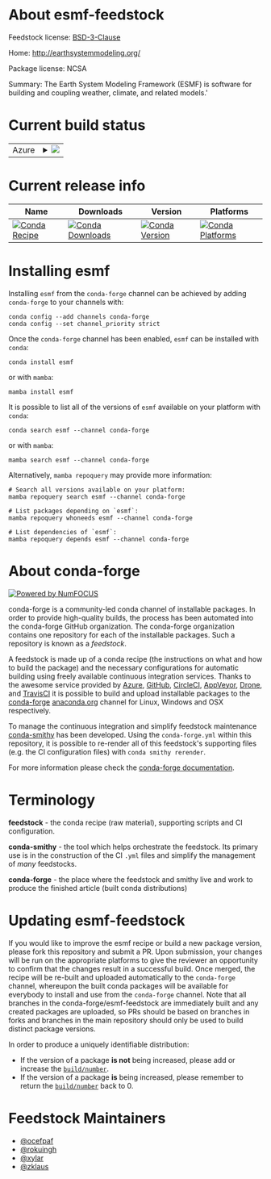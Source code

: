 About esmf-feedstock
====================

Feedstock license: [BSD-3-Clause](https://github.com/conda-forge/esmf-feedstock/blob/main/LICENSE.txt)

Home: http://earthsystemmodeling.org/

Package license: NCSA

Summary: The Earth System Modeling Framework (ESMF) is software for building and
coupling weather, climate, and related models.'


Current build status
====================


<table>
    
  <tr>
    <td>Azure</td>
    <td>
      <details>
        <summary>
          <a href="https://dev.azure.com/conda-forge/feedstock-builds/_build/latest?definitionId=5063&branchName=main">
            <img src="https://dev.azure.com/conda-forge/feedstock-builds/_apis/build/status/esmf-feedstock?branchName=main">
          </a>
        </summary>
        <table>
          <thead><tr><th>Variant</th><th>Status</th></tr></thead>
          <tbody><tr>
              <td>linux_64_mpimpich</td>
              <td>
                <a href="https://dev.azure.com/conda-forge/feedstock-builds/_build/latest?definitionId=5063&branchName=main">
                  <img src="https://dev.azure.com/conda-forge/feedstock-builds/_apis/build/status/esmf-feedstock?branchName=main&jobName=linux&configuration=linux%20linux_64_mpimpich" alt="variant">
                </a>
              </td>
            </tr><tr>
              <td>linux_64_mpinompi</td>
              <td>
                <a href="https://dev.azure.com/conda-forge/feedstock-builds/_build/latest?definitionId=5063&branchName=main">
                  <img src="https://dev.azure.com/conda-forge/feedstock-builds/_apis/build/status/esmf-feedstock?branchName=main&jobName=linux&configuration=linux%20linux_64_mpinompi" alt="variant">
                </a>
              </td>
            </tr><tr>
              <td>linux_64_mpiopenmpi</td>
              <td>
                <a href="https://dev.azure.com/conda-forge/feedstock-builds/_build/latest?definitionId=5063&branchName=main">
                  <img src="https://dev.azure.com/conda-forge/feedstock-builds/_apis/build/status/esmf-feedstock?branchName=main&jobName=linux&configuration=linux%20linux_64_mpiopenmpi" alt="variant">
                </a>
              </td>
            </tr><tr>
              <td>linux_aarch64_mpimpich</td>
              <td>
                <a href="https://dev.azure.com/conda-forge/feedstock-builds/_build/latest?definitionId=5063&branchName=main">
                  <img src="https://dev.azure.com/conda-forge/feedstock-builds/_apis/build/status/esmf-feedstock?branchName=main&jobName=linux&configuration=linux%20linux_aarch64_mpimpich" alt="variant">
                </a>
              </td>
            </tr><tr>
              <td>linux_aarch64_mpinompi</td>
              <td>
                <a href="https://dev.azure.com/conda-forge/feedstock-builds/_build/latest?definitionId=5063&branchName=main">
                  <img src="https://dev.azure.com/conda-forge/feedstock-builds/_apis/build/status/esmf-feedstock?branchName=main&jobName=linux&configuration=linux%20linux_aarch64_mpinompi" alt="variant">
                </a>
              </td>
            </tr><tr>
              <td>linux_aarch64_mpiopenmpi</td>
              <td>
                <a href="https://dev.azure.com/conda-forge/feedstock-builds/_build/latest?definitionId=5063&branchName=main">
                  <img src="https://dev.azure.com/conda-forge/feedstock-builds/_apis/build/status/esmf-feedstock?branchName=main&jobName=linux&configuration=linux%20linux_aarch64_mpiopenmpi" alt="variant">
                </a>
              </td>
            </tr><tr>
              <td>linux_ppc64le_mpimpich</td>
              <td>
                <a href="https://dev.azure.com/conda-forge/feedstock-builds/_build/latest?definitionId=5063&branchName=main">
                  <img src="https://dev.azure.com/conda-forge/feedstock-builds/_apis/build/status/esmf-feedstock?branchName=main&jobName=linux&configuration=linux%20linux_ppc64le_mpimpich" alt="variant">
                </a>
              </td>
            </tr><tr>
              <td>linux_ppc64le_mpinompi</td>
              <td>
                <a href="https://dev.azure.com/conda-forge/feedstock-builds/_build/latest?definitionId=5063&branchName=main">
                  <img src="https://dev.azure.com/conda-forge/feedstock-builds/_apis/build/status/esmf-feedstock?branchName=main&jobName=linux&configuration=linux%20linux_ppc64le_mpinompi" alt="variant">
                </a>
              </td>
            </tr><tr>
              <td>linux_ppc64le_mpiopenmpi</td>
              <td>
                <a href="https://dev.azure.com/conda-forge/feedstock-builds/_build/latest?definitionId=5063&branchName=main">
                  <img src="https://dev.azure.com/conda-forge/feedstock-builds/_apis/build/status/esmf-feedstock?branchName=main&jobName=linux&configuration=linux%20linux_ppc64le_mpiopenmpi" alt="variant">
                </a>
              </td>
            </tr><tr>
              <td>osx_64_mpimpich</td>
              <td>
                <a href="https://dev.azure.com/conda-forge/feedstock-builds/_build/latest?definitionId=5063&branchName=main">
                  <img src="https://dev.azure.com/conda-forge/feedstock-builds/_apis/build/status/esmf-feedstock?branchName=main&jobName=osx&configuration=osx%20osx_64_mpimpich" alt="variant">
                </a>
              </td>
            </tr><tr>
              <td>osx_64_mpinompi</td>
              <td>
                <a href="https://dev.azure.com/conda-forge/feedstock-builds/_build/latest?definitionId=5063&branchName=main">
                  <img src="https://dev.azure.com/conda-forge/feedstock-builds/_apis/build/status/esmf-feedstock?branchName=main&jobName=osx&configuration=osx%20osx_64_mpinompi" alt="variant">
                </a>
              </td>
            </tr><tr>
              <td>osx_64_mpiopenmpi</td>
              <td>
                <a href="https://dev.azure.com/conda-forge/feedstock-builds/_build/latest?definitionId=5063&branchName=main">
                  <img src="https://dev.azure.com/conda-forge/feedstock-builds/_apis/build/status/esmf-feedstock?branchName=main&jobName=osx&configuration=osx%20osx_64_mpiopenmpi" alt="variant">
                </a>
              </td>
            </tr><tr>
              <td>osx_arm64_mpimpich</td>
              <td>
                <a href="https://dev.azure.com/conda-forge/feedstock-builds/_build/latest?definitionId=5063&branchName=main">
                  <img src="https://dev.azure.com/conda-forge/feedstock-builds/_apis/build/status/esmf-feedstock?branchName=main&jobName=osx&configuration=osx%20osx_arm64_mpimpich" alt="variant">
                </a>
              </td>
            </tr><tr>
              <td>osx_arm64_mpinompi</td>
              <td>
                <a href="https://dev.azure.com/conda-forge/feedstock-builds/_build/latest?definitionId=5063&branchName=main">
                  <img src="https://dev.azure.com/conda-forge/feedstock-builds/_apis/build/status/esmf-feedstock?branchName=main&jobName=osx&configuration=osx%20osx_arm64_mpinompi" alt="variant">
                </a>
              </td>
            </tr><tr>
              <td>osx_arm64_mpiopenmpi</td>
              <td>
                <a href="https://dev.azure.com/conda-forge/feedstock-builds/_build/latest?definitionId=5063&branchName=main">
                  <img src="https://dev.azure.com/conda-forge/feedstock-builds/_apis/build/status/esmf-feedstock?branchName=main&jobName=osx&configuration=osx%20osx_arm64_mpiopenmpi" alt="variant">
                </a>
              </td>
            </tr>
          </tbody>
        </table>
      </details>
    </td>
  </tr>
</table>

Current release info
====================

| Name | Downloads | Version | Platforms |
| --- | --- | --- | --- |
| [![Conda Recipe](https://img.shields.io/badge/recipe-esmf-green.svg)](https://anaconda.org/conda-forge/esmf) | [![Conda Downloads](https://img.shields.io/conda/dn/conda-forge/esmf.svg)](https://anaconda.org/conda-forge/esmf) | [![Conda Version](https://img.shields.io/conda/vn/conda-forge/esmf.svg)](https://anaconda.org/conda-forge/esmf) | [![Conda Platforms](https://img.shields.io/conda/pn/conda-forge/esmf.svg)](https://anaconda.org/conda-forge/esmf) |

Installing esmf
===============

Installing `esmf` from the `conda-forge` channel can be achieved by adding `conda-forge` to your channels with:

```
conda config --add channels conda-forge
conda config --set channel_priority strict
```

Once the `conda-forge` channel has been enabled, `esmf` can be installed with `conda`:

```
conda install esmf
```

or with `mamba`:

```
mamba install esmf
```

It is possible to list all of the versions of `esmf` available on your platform with `conda`:

```
conda search esmf --channel conda-forge
```

or with `mamba`:

```
mamba search esmf --channel conda-forge
```

Alternatively, `mamba repoquery` may provide more information:

```
# Search all versions available on your platform:
mamba repoquery search esmf --channel conda-forge

# List packages depending on `esmf`:
mamba repoquery whoneeds esmf --channel conda-forge

# List dependencies of `esmf`:
mamba repoquery depends esmf --channel conda-forge
```


About conda-forge
=================

[![Powered by
NumFOCUS](https://img.shields.io/badge/powered%20by-NumFOCUS-orange.svg?style=flat&colorA=E1523D&colorB=007D8A)](https://numfocus.org)

conda-forge is a community-led conda channel of installable packages.
In order to provide high-quality builds, the process has been automated into the
conda-forge GitHub organization. The conda-forge organization contains one repository
for each of the installable packages. Such a repository is known as a *feedstock*.

A feedstock is made up of a conda recipe (the instructions on what and how to build
the package) and the necessary configurations for automatic building using freely
available continuous integration services. Thanks to the awesome service provided by
[Azure](https://azure.microsoft.com/en-us/services/devops/), [GitHub](https://github.com/),
[CircleCI](https://circleci.com/), [AppVeyor](https://www.appveyor.com/),
[Drone](https://cloud.drone.io/welcome), and [TravisCI](https://travis-ci.com/)
it is possible to build and upload installable packages to the
[conda-forge](https://anaconda.org/conda-forge) [anaconda.org](https://anaconda.org/)
channel for Linux, Windows and OSX respectively.

To manage the continuous integration and simplify feedstock maintenance
[conda-smithy](https://github.com/conda-forge/conda-smithy) has been developed.
Using the ``conda-forge.yml`` within this repository, it is possible to re-render all of
this feedstock's supporting files (e.g. the CI configuration files) with ``conda smithy rerender``.

For more information please check the [conda-forge documentation](https://conda-forge.org/docs/).

Terminology
===========

**feedstock** - the conda recipe (raw material), supporting scripts and CI configuration.

**conda-smithy** - the tool which helps orchestrate the feedstock.
                   Its primary use is in the construction of the CI ``.yml`` files
                   and simplify the management of *many* feedstocks.

**conda-forge** - the place where the feedstock and smithy live and work to
                  produce the finished article (built conda distributions)


Updating esmf-feedstock
=======================

If you would like to improve the esmf recipe or build a new
package version, please fork this repository and submit a PR. Upon submission,
your changes will be run on the appropriate platforms to give the reviewer an
opportunity to confirm that the changes result in a successful build. Once
merged, the recipe will be re-built and uploaded automatically to the
`conda-forge` channel, whereupon the built conda packages will be available for
everybody to install and use from the `conda-forge` channel.
Note that all branches in the conda-forge/esmf-feedstock are
immediately built and any created packages are uploaded, so PRs should be based
on branches in forks and branches in the main repository should only be used to
build distinct package versions.

In order to produce a uniquely identifiable distribution:
 * If the version of a package **is not** being increased, please add or increase
   the [``build/number``](https://docs.conda.io/projects/conda-build/en/latest/resources/define-metadata.html#build-number-and-string).
 * If the version of a package **is** being increased, please remember to return
   the [``build/number``](https://docs.conda.io/projects/conda-build/en/latest/resources/define-metadata.html#build-number-and-string)
   back to 0.

Feedstock Maintainers
=====================

* [@ocefpaf](https://github.com/ocefpaf/)
* [@rokuingh](https://github.com/rokuingh/)
* [@xylar](https://github.com/xylar/)
* [@zklaus](https://github.com/zklaus/)


<!-- dummy commit to enable rerendering -->


